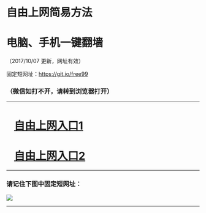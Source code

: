 ﻿# 自由上网简易方法

# 电脑、手机一键翻墙

（2017/10/07 更新，网址有效）

固定短网址：https://git.io/free99

### （微信如打不开，请转到浏览器打开）


***





# &nbsp;&nbsp; <a href="http://ft1170329789.fwq-tz-1001.info/fwqtz01.html?t=100700115052 " target="_blank">自由上网入口1</a>
# &nbsp;&nbsp; <a href="http://ft1497614943.fwq-tz-1002.info/fwqtz02.html?t=100700127104 " target="_blank">自由上网入口2</a>
***

### 请记住下图中固定短网址：

<img src="https://s3-us-west-2.amazonaws.com/fwq-1001/yjfq-20170905okok.png" /> 


***


